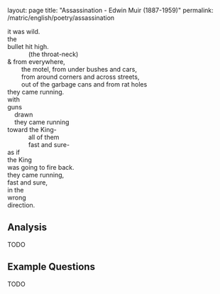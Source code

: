 layout: page
title: "Assassination - Edwin Muir (1887-1959)"
permalink: /matric/english/poetry/assassination

it was wild.\
the\
bullet hit high.\
&nbsp;&nbsp;&nbsp;&nbsp;&nbsp;&nbsp;&nbsp;&nbsp;&nbsp;&nbsp;&nbsp;&nbsp;(the throat-neck)\
& from everywhere,\
&nbsp;&nbsp;&nbsp;&nbsp;&nbsp;&nbsp;&nbsp;&nbsp;the motel, from under bushes and cars,\
&nbsp;&nbsp;&nbsp;&nbsp;&nbsp;&nbsp;&nbsp;&nbsp;from around corners and across streets,\
&nbsp;&nbsp;&nbsp;&nbsp;&nbsp;&nbsp;&nbsp;&nbsp;out of the garbage cans and from rat holes\
they came running.\
with\
guns\
&nbsp;&nbsp;&nbsp;&nbsp;drawn\
&nbsp;&nbsp;&nbsp;&nbsp;they came running\
toward the King-\
&nbsp;&nbsp;&nbsp;&nbsp;&nbsp;&nbsp;&nbsp;&nbsp;&nbsp;&nbsp;&nbsp;&nbsp;all of them\
&nbsp;&nbsp;&nbsp;&nbsp;&nbsp;&nbsp;&nbsp;&nbsp;&nbsp;&nbsp;&nbsp;&nbsp;fast and sure-\
as if\
the King\
was going to fire back.\
they came running,\
fast and sure,\
in the\
wrong\
direction.

## Analysis
TODO
## Example Questions
TODO
